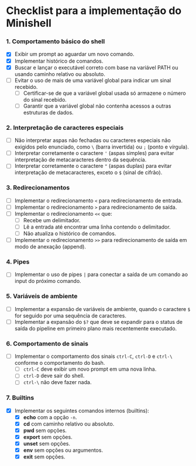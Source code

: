 # Checklist para a implementação do Minishell

### 1. **Comportamento básico do shell**
- [x] Exibir um prompt ao aguardar um novo comando.
- [x] Implementar histórico de comandos.
- [x] Buscar e lançar o executável correto com base na variável PATH ou usando caminho relativo ou absoluto.
- [ ] Evitar o uso de mais de uma variável global para indicar um sinal recebido.
  - [ ] Certificar-se de que a variável global usada só armazene o número do sinal recebido.
  - [ ] Garantir que a variável global não contenha acessos a outras estruturas de dados.

### 2. **Interpretação de caracteres especiais**
- [ ] Não interpretar aspas não fechadas ou caracteres especiais não exigidos pelo enunciado, como `\` (barra invertida) ou `;` (ponto e vírgula).
- [ ] Interpretar corretamente o caractere `'` (aspas simples) para evitar interpretação de metacaracteres dentro da sequência.
- [ ] Interpretar corretamente o caractere `"` (aspas duplas) para evitar interpretação de metacaracteres, exceto o `$` (sinal de cifrão).

### 3. **Redirecionamentos**
- [ ] Implementar o redirecionamento `<` para redirecionamento de entrada.
- [ ] Implementar o redirecionamento `>` para redirecionamento de saída.
- [ ] Implementar o redirecionamento `<<` que:
  - [ ] Recebe um delimitador.
  - [ ] Lê a entrada até encontrar uma linha contendo o delimitador.
  - [ ] Não atualiza o histórico de comandos.
- [ ] Implementar o redirecionamento `>>` para redirecionamento de saída em modo de anexação (append).

### 4. **Pipes**
- [ ] Implementar o uso de pipes `|` para conectar a saída de um comando ao input do próximo comando.

### 5. **Variáveis de ambiente**
- [ ] Implementar a expansão de variáveis de ambiente, quando o caractere `$` for seguido por uma sequência de caracteres.
- [ ] Implementar a expansão do ` $? ` que deve se expandir para o status de saída do pipeline em primeiro plano mais recentemente executado.

### 6. **Comportamento de sinais**
- [ ] Implementar o comportamento dos sinais `ctrl-C`, `ctrl-D` e `ctrl-\` conforme o comportamento do bash.
  - [ ] `ctrl-C` deve exibir um novo prompt em uma nova linha.
  - [ ] `ctrl-D` deve sair do shell.
  - [ ] `ctrl-\` não deve fazer nada.

### 7. **Builtins**
- [x] Implementar os seguintes comandos internos (builtins):
  - [x] **echo** com a opção `-n`.
  - [x] **cd** com caminho relativo ou absoluto.
  - [x] **pwd** sem opções.
  - [x] **export** sem opções.
  - [x] **unset** sem opções.
  - [x] **env** sem opções ou argumentos.
  - [x] **exit** sem opções.
